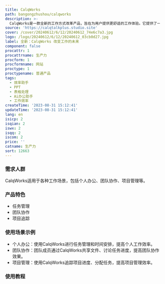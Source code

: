 ```yaml
---
title: CalqWorks
path: bangongzhushou/calqworks
description: >-
  CalqWorks是一款全新的工作方式改革产品，旨在为用户提供更舒适的工作体验。它提供了一系列功能，包括任务管理、团队协作、项目追踪等，帮助用户提高工作效率。CalqWorks还提供定价灵活的套餐，适用于不同规模和需求的团队。
source: 'https://calqtalkplus.studio.site'
cover: /cover/20240612/6/12/20240612_74e6c7a3.jpg
logo: /logo/20240612/6/12/20240612_03cb0d27.jpg
label: 全新：CalqWorks 改变工作的未来
component: false
procattr: 1
procattrname: 生产力
procform: 1
procformname: 网站
proctype: 1
proctypename: 普通产品
tags:
  - 效率助手
  - PPT
  - 表格处理
  - Ai办公助手
  - 工作效率
createTime: '2023-08-31 15:12:41'
updateTime: '2023-08-31 15:12:41'
lang: en
isicp: 2
isqian: 2
iswx: 2
isqq: 2
iscom: 2
price: ''
catname: 生产力
sort: 12663
---
```




### 需求人群
CalqWorks适用于各种工作场景，包括个人办公、团队协作、项目管理等。

### 产品特色
- 任务管理
- 团队协作
- 项目追踪

### 使用场景示例
- 个人办公：使用CalqWorks进行任务管理和时间安排，提高个人工作效率。
- 团队协作：团队成员通过CalqWorks共享文件、讨论任务进度，提高团队协作效果。
- 项目管理：使用CalqWorks追踪项目进度、分配任务，提高项目管理效率。

### 使用教程


  
